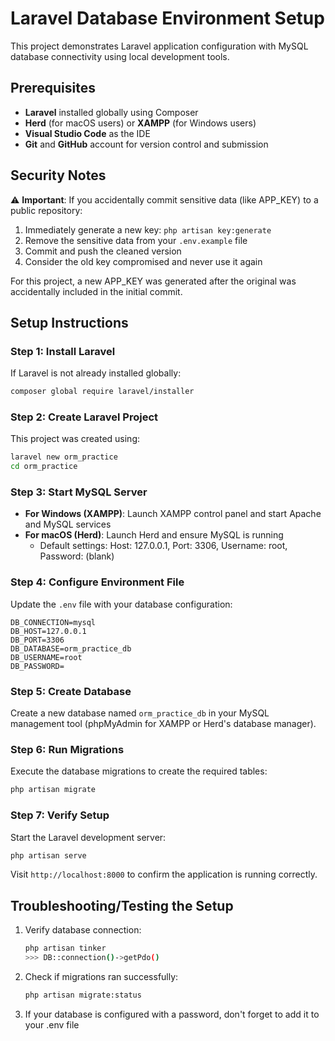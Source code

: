 # Laravel Database Environment Setup

This project demonstrates Laravel application configuration with MySQL database connectivity using local development tools.

## Prerequisites

- **Laravel** installed globally using Composer
- **Herd** (for macOS users) or **XAMPP** (for Windows users)
- **Visual Studio Code** as the IDE
- **Git** and **GitHub** account for version control and submission

## Security Notes

⚠️ **Important**: If you accidentally commit sensitive data (like APP_KEY) to a public repository:
1. Immediately generate a new key: `php artisan key:generate`
2. Remove the sensitive data from your `.env.example` file
3. Commit and push the cleaned version
4. Consider the old key compromised and never use it again

For this project, a new APP_KEY was generated after the original was accidentally included in the initial commit.

## Setup Instructions

### Step 1: Install Laravel
If Laravel is not already installed globally:
```bash
composer global require laravel/installer
```

### Step 2: Create Laravel Project
This project was created using:
```bash
laravel new orm_practice
cd orm_practice
```

### Step 3: Start MySQL Server
- **For Windows (XAMPP)**: Launch XAMPP control panel and start Apache and MySQL services
- **For macOS (Herd)**: Launch Herd and ensure MySQL is running
  - Default settings: Host: 127.0.0.1, Port: 3306, Username: root, Password: (blank)

### Step 4: Configure Environment File
Update the `.env` file with your database configuration:
```env
DB_CONNECTION=mysql
DB_HOST=127.0.0.1
DB_PORT=3306
DB_DATABASE=orm_practice_db
DB_USERNAME=root
DB_PASSWORD=
```

### Step 5: Create Database
Create a new database named `orm_practice_db` in your MySQL management tool (phpMyAdmin for XAMPP or Herd's database manager).

### Step 6: Run Migrations
Execute the database migrations to create the required tables:
```bash
php artisan migrate
```

### Step 7: Verify Setup
Start the Laravel development server:
```bash
php artisan serve
```
Visit `http://localhost:8000` to confirm the application is running correctly.

## Troubleshooting/Testing the Setup

1. Verify database connection:
   ```bash
   php artisan tinker
   >>> DB::connection()->getPdo()
   ```

2. Check if migrations ran successfully:
   ```bash
   php artisan migrate:status
   ```

3. If your database is configured with a password, don't forget to add it to your .env file